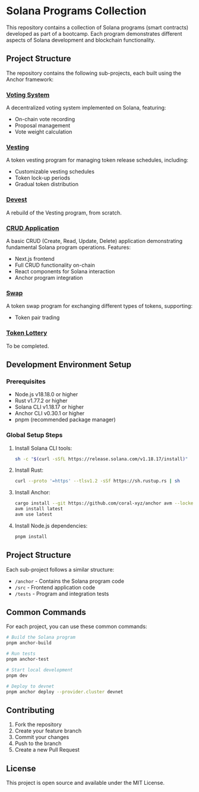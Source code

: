 # Solana Programs Collection

This repository contains a collection of Solana programs (smart contracts) developed as part of a bootcamp. Each program demonstrates different aspects of Solana development and blockchain functionality.

## Project Structure

The repository contains the following sub-projects, each built using the Anchor framework:

### [Voting System](./voting)

A decentralized voting system implemented on Solana, featuring:

- On-chain vote recording
- Proposal management
- Vote weight calculation

### [Vesting](./vesting)

A token vesting program for managing token release schedules, including:

- Customizable vesting schedules
- Token lock-up periods
- Gradual token distribution

### [Devest](./devest)

A rebuild of the Vesting program, from scratch.

### [CRUD Application](./crud-app)

A basic CRUD (Create, Read, Update, Delete) application demonstrating fundamental Solana program operations. Features:

- Next.js frontend
- Full CRUD functionality on-chain
- React components for Solana interaction
- Anchor program integration

### [Swap](./swap)

A token swap program for exchanging different types of tokens, supporting:

- Token pair trading

### [Token Lottery](./token-lottery)

To be completed.

## Development Environment Setup

### Prerequisites

- Node.js v18.18.0 or higher
- Rust v1.77.2 or higher
- Solana CLI v1.18.17 or higher
- Anchor CLI v0.30.1 or higher
- pnpm (recommended package manager)

### Global Setup Steps

1. Install Solana CLI tools:

   ```bash
   sh -c "$(curl -sSfL https://release.solana.com/v1.18.17/install)"
   ```

2. Install Rust:

   ```bash
   curl --proto '=https' --tlsv1.2 -sSf https://sh.rustup.rs | sh
   ```

3. Install Anchor:

   ```bash
   cargo install --git https://github.com/coral-xyz/anchor avm --locked --force
   avm install latest
   avm use latest
   ```

4. Install Node.js dependencies:
   ```bash
   pnpm install
   ```

## Project Structure

Each sub-project follows a similar structure:

- `/anchor` - Contains the Solana program code
- `/src` - Frontend application code
- `/tests` - Program and integration tests

## Common Commands

For each project, you can use these common commands:

```bash
# Build the Solana program
pnpm anchor-build

# Run tests
pnpm anchor-test

# Start local development
pnpm dev

# Deploy to devnet
pnpm anchor deploy --provider.cluster devnet
```

## Contributing

1. Fork the repository
2. Create your feature branch
3. Commit your changes
4. Push to the branch
5. Create a new Pull Request

## License

This project is open source and available under the MIT License.
